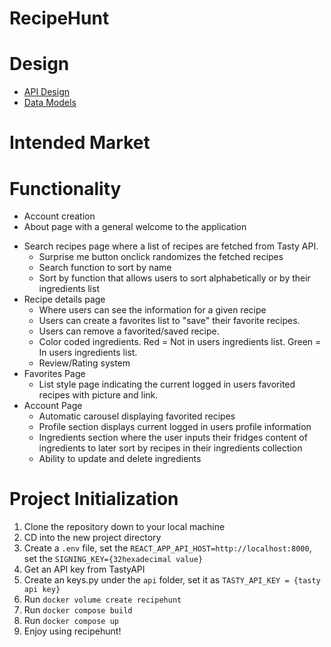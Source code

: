 # RecipeHunt

# Design
- [API Design](docs/api.md)
- [Data Models](docs/data-model.md)

# Intended Market

# Functionality

-   Account creation
-   About page with a general welcome to the application

*   Search recipes page where a list of recipes are fetched from Tasty API.
    -   Surprise me button onclick randomizes the fetched recipes
    -   Search function to sort by name
    -   Sort by function that allows users to sort alphabetically or by their ingredients list
*   Recipe details page
    -   Where users can see the information for a given recipe
    -   Users can create a favorites list to "save" their favorite recipes.
    -   Users can remove a favorited/saved recipe.
    -   Color coded ingredients. Red = Not in users ingredients list. Green = In users ingredients list.
    -   Review/Rating system
*   Favorites Page
    -   List style page indicating the current logged in users favorited recipes with picture and link.
*   Account Page
    -   Automatic carousel displaying favorited recipes
    -   Profile section displays current logged in users profile information
    -   Ingredients section where the user inputs their fridges content of ingredients to later sort by recipes in their ingredients collection
    -   Ability to update and delete ingredients

# Project Initialization

1. Clone the repository down to your local machine
2. CD into the new project directory
3. Create a `.env` file, set the `REACT_APP_API_HOST=http://localhost:8000`,
   set the `SIGNING_KEY={32hexadecimal value}`
4. Get an API key from TastyAPI
5. Create an keys.py under the `api` folder, set it as `TASTY_API_KEY = {tasty api key}`
6. Run `docker volume create recipehunt`
7. Run `docker compose build`
8. Run `docker compose up`
9. Enjoy using recipehunt!
